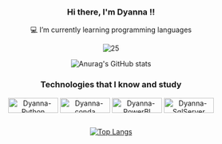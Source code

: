 <div align="center">

### Hi there, I'm Dyanna !!

<div align="center">
💻 I’m currently learning programming languages



![25](https://user-images.githubusercontent.com/90336853/145310312-13dbf2b6-1cfa-4847-ae22-b90a10b812be.gif)


![Anurag's GitHub stats](https://github-readme-stats.vercel.app/api?username=dyannacs&show_icons=true&theme=onedark)
    
    
### Technologies that I know and study  
 <img align="center" alt="Dyanna-Python" height="30" width="100" src="https://img.shields.io/badge/Python-3776AB?style=for-the-badge&logo=python&logoColor=white">
 <img align="center" alt="Dyanna-conda" height="30" width="100" src="https://img.shields.io/badge/conda-342B029.svg?&style=for-the-badge&logo=anaconda&logoColor=white">
 <img align="center" alt="Dyanna-PowerBI" height="30" width="100" src="https://img.shields.io/badge/PowerBI-F2C811?style=for-the-badge&logo=Power%20BI&logoColor=white">
 <img align="center" alt="Dyanna-SqlServer" height="30" width="100" src="https://img.shields.io/badge/Microsoft_SQL_Server-CC2927?style=for-the-badge&logo=microsoft-sql-server&logoColor=white"> 
 
 
  ##
 
[![Top Langs](https://github-readme-stats.vercel.app/api/top-langs/?username=dyannacs&show_icons=true&theme=onedark)](https://github.com/dyannacs/github-readme-stats)

 

